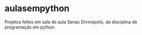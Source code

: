 # aulasempython
Projetos feitos em sala de aula Senac Divinópolis, da disciplina de programação em python.
